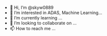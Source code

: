- 👋 Hi, I’m @skyw0889
- 👀 I’m interested in ADAS, Machine Learning...
- 🌱 I’m currently learning ...
- 💞️ I’m looking to collaborate on ...
- 📫 How to reach me ...

<!---
skyw0889/skyw0889 is a ✨ special ✨ repository because its `README.md` (this file) appears on your GitHub profile.
You can click the Preview link to take a look at your changes.
--->
